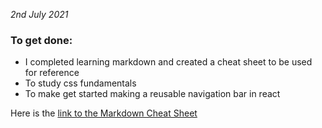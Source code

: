 *2nd July 2021* 

### To get done:

- I completed learning markdown and created a cheat sheet to be used for reference
- To study css fundamentals
- To make get started making a reusable navigation bar in react

Here is the [link to the Markdown Cheat Sheet](Day2/sample.md)
